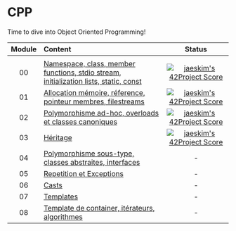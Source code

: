 # CPP

Time to dive into Object Oriented Programming!

|Module	|Content						|Status						|
|:-:	|:--								|:-:					|
|		|									|						|				|							|				|
|00		|[Namespace, class, member functions, stdio stream,<br/>initialization lists, static, const](./CPP00)				|[![jaeskim's 42Project Score](https://badge42.herokuapp.com/api/project/alesanto/libasm)](https://github.com/JaeSeoKim/badge42)	|
|01		|[Allocation mémoire, réference, pointeur membres, filestreams](./CPP01)			|[![jaeskim's 42Project Score](https://badge42.herokuapp.com/api/project/alesanto/libasm)](https://github.com/JaeSeoKim/badge42)	|
|02		|[Polymorphisme ad-hoc, overloads et classes canoniques](./CPP02)		|[![jaeskim's 42Project Score](https://badge42.herokuapp.com/api/project/alesanto/libasm)](https://github.com/JaeSeoKim/badge42)	|
|03		|[Héritage](./CPP03)								|[![jaeskim's 42Project Score](https://badge42.herokuapp.com/api/project/alesanto/libasm)](https://github.com/JaeSeoKim/badge42)	|
|04		|[Polymorphisme sous-type, classes abstraites, interfaces](./CPP04)					|-						|
|05		|[Repetition et Exceptions](./CPP05)						|-						|
|06		|[Casts](./CPP06)						|-						|
|07		|[Templates](./CPP07)						|-						|
|08		|[Template de container, itérateurs, algorithmes](./CPP08)						|-						|
